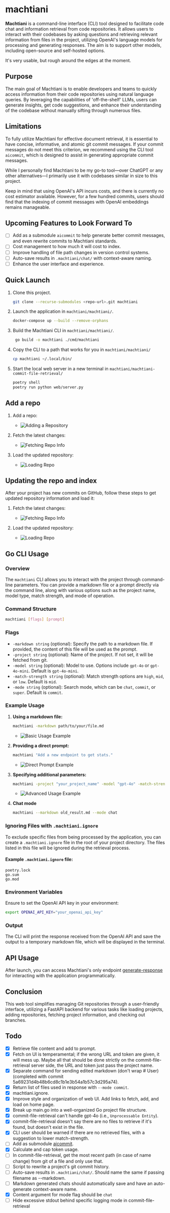 # machtiani

**Machtiani** is a command-line interface (CLI) tool designed to facilitate code chat and information retrieval from code repositories. It allows users to interact with their codebases by asking questions and retrieving relevant information from files in the project, utilizing OpenAI's language models for processing and generating responses. The aim is to support other models, including open-source and self-hosted options.

It's very usable, but rough around the edges at the moment.

## Purpose

The main goal of Machtiani is to enable developers and teams to quickly access information from their code repositories using natural language queries. By leveraging the capabilities of 'off-the-shelf' LLMs, users can generate insights, get code suggestions, and enhance their understanding of the codebase without manually sifting through numerous files.

## Limitations

To fully utilize Machtiani for effective document retrieval, it is essential to have concise, informative, and atomic git commit messages. If your commit messages do not meet this criterion, we recommend using the CLI tool `aicommit`, which is designed to assist in generating appropriate commit messages.

While I personally find Machtiani to be my go-to tool—over ChatGPT or any other alternatives—I primarily use it with codebases similar in size to this project.

Keep in mind that using OpenAI's API incurs costs, and there is currently no cost estimator available. However, for a few hundred commits, users should find that the indexing of commit messages with OpenAI embeddings remains manageable.

## Upcoming Features to Look Forward To

- [ ] Add as a submodule `aicommit` to help generate better commit messages, and even rewrite commits to Machtiani standards.
- [ ] Cost management to how much it will cost to index.
- [ ] Improve handling of file path changes in version control systems.
- [ ] Auto-save results in `.machtiani/chat/` with context-aware naming.
- [ ] Enhance the user interface and experience.

## Quick Launch

1. Clone this project.

   ```bash
   git clone --recurse-submodules <repo-url>.git machtiani
   ```

2. Launch the application in `machtiani/machtiani/`.

   ```bash
   docker-compose up --build --remove-orphans
   ```

3. Build the Machtiani CLI in `machtiani/machtiani/`.
   
   ```bash
    go build -o machtiani ./cmd/machtiani
   ```

4. Copy the CLI to a path that works for you in `machtiani/machtiani/`

   ```bash
   cp machtiani ~/.local/bin/
   ```

5. Start the local web server in a new terminal in `machtiani/machtiani-commit-file-retrieval/`

   ```bash
   poetry shell
   poetry run python web/server.py
   ```

## Add a repo

1. Add a repo:
   - ![Adding a Repository](images/add_repo.png)

2. Fetch the latest changes:
   - ![Fetching Repo Info](images/fetch_repo_info.png)

2. Load the updated repository:
   - ![Loading Repo](images/load_repo.png)

## Updating the repo and index

After your project has new commits on GitHub, follow these steps to get updated repository information and load it:

1. Fetch the latest changes:
   - ![Fetching Repo Info](images/fetch_repo_info.png)

2. Load the updated repository:
   - ![Loading Repo](images/load_repo.png)

## Go CLI Usage

### Overview

The `machtiani` CLI allows you to interact with the project through command-line parameters. You can provide a markdown file or a prompt directly via the command line, along with various options such as the project name, model type, match strength, and mode of operation.

### Command Structure

```bash
machtiani [flags] [prompt]
```

### Flags
- `-markdown string` (optional): Specify the path to a markdown file. If provided, the content of this file will be used as the prompt.
- `-project string` (optional): Name of the project. If not set, it will be fetched from git.
- `-model string` (optional): Model to use. Options include `gpt-4o` or `gpt-4o-mini`. Default is `gpt-4o-mini`.
- `-match-strength string` (optional): Match strength options are `high`, `mid`, or `low`. Default is `mid`.
- `-mode string` (optional): Search mode, which can be `chat`, `commit`, or `super`. Default is `commit`.

### Example Usage

1. **Using a markdown file:**
   ```bash
   machtiani -markdown path/to/your/file.md
   ```
   - ![Basic Usage Example](images/basic_usage.png)

2. **Providing a direct prompt:**
   ```bash
   machtiani "Add a new endpoint to get stats."
   ```
   - ![Direct Prompt Example](images/direct_prompt.png)

3. **Specifying additional parameters:**
   ```bash
   machtiani -project "your_project_name" -model "gpt-4o" -match-strength "high" -mode "commit" "Add a new endpoint to get stats."
   ```
   - ![Advanced Usage Example](images/advanced_usage.png)

4. **Chat mode**
   ```bash
   machtiani --markdown old_result.md --mode chat
   ```

### Ignoring Files with `.machtiani.ignore`

To exclude specific files from being processed by the application, you can create a `.machtiani.ignore` file in the root of your project directory. The files listed in this file will be ignored during the retrieval process.

#### Example `.machtiani.ignore` file:
```
poetry.lock
go.sum
go.mod
```

### Environment Variables

Ensure to set the OpenAI API key in your environment:
```bash
export OPENAI_API_KEY="your_openai_api_key"
```

### Output

The CLI will print the response received from the OpenAI API and save the output to a temporary markdown file, which will be displayed in the terminal.

## API Usage

After launch, you can access Machtiani's only endpoint [generate-response](http://localhost:5071/docs#/default/generate_response_generate_response_post) for interacting with the application programmatically.

## Conclusion

This web tool simplifies managing Git repositories through a user-friendly interface, utilizing a FastAPI backend for various tasks like loading projects, adding repositories, fetching project information, and checking out branches.

## Todo

- [x] Retrieve file content and add to prompt.
- [x] Fetch on UI is temperamental; if the wrong URL and token are given, it will mess up. Maybe all that should be done strictly on the commit-file-retrieval server side, the URL and token just pass the project name.
- [x] Separate command for sending edited markdown (don't wrap # User) (completed with commit 5a69231d4b48b6cd8c1b1e3b54a1b57c3d295a74).
- [x] Return list of files used in response with `--mode commit`.
- [x] machtiani.ignore.
- [x] Improve style and organization of web UI. Add links to fetch, add, and load on home page.
- [x] Break up main.go into a well-organized Go project file structure.
- [x] commit-file-retrieval can't handle gpt-4o (i.e., `Unprocessable Entity`).
- [x] commit-file-retrieval doesn't say there are no files to retrieve if it's found, but doesn't exist in the file.
- [x] CLI user should be warned if there are no retrieved files, with a suggestion to lower match-strength.
- [ ] Add as submodule [aicommit](https://chatgpt.com/share/7f3871ea-b125-41fc-8fdc-2d817e70030d).
- [x] Calculate and cap token usage.
- [ ] In commit-file-retrieval, get the most recent path (in case of name change) from git of a file and only use that.
- [ ] Script to rewrite a project's git commit history.
- [ ] Auto-save results in `.machtiani/chat/`. Should name the same if passing filename as --markdown.
- [ ] Markdown generated chats should automatically save and have an auto-generate context-aware name.
- [x] Content argument for mode flag should be `chat`
- [ ] Hide excessive stdout behind specific logging mode in commit-file-retrieval

